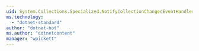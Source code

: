 ```yaml
---
uid: System.Collections.Specialized.NotifyCollectionChangedEventHandler
ms.technology: 
  - "dotnet-standard"
author: "dotnet-bot"
ms.author: "dotnetcontent"
manager: "wpickett"
---
```

